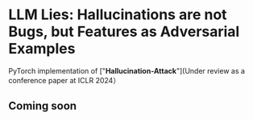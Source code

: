 # LLM Lies: Hallucinations are not Bugs, but Features as  Adversarial Examples

PyTorch implementation of
["**Hallucination-Attack**"](Under review as a conference paper at ICLR 2024）

## Coming soon
